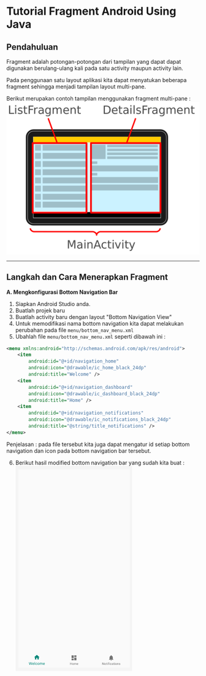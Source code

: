 # Tutorial Fragment Android Using Java
## Pendahuluan 

Fragment adalah potongan-potongan dari tampilan yang dapat dapat digunakan berulang-ulang kali pada satu activity maupun activity lain.

Pada penggunaan satu layout aplikasi kita dapat menyatukan beberapa fragment sehingga menjadi tampilan layout multi-pane.

Berikut merupakan contoh tampilan menggunakan fragment multi-pane :
![image1.png](image1.png)

<hr>

## Langkah dan Cara Menerapkan Fragment

<b>A. Mengkonfigurasi Bottom Navigation Bar </b>

1. Siapkan Android Studio anda.
2. Buatlah projek baru
3. Buatlah activity baru dengan layout "Bottom Navigation View"
4. Untuk memodifikasi nama bottom navigation kita dapat melakukan perubahan pada file `menu/bottom_nav_menu.xml`
5. Ubahlah file `menu/bottom_nav_menu.xml` seperti dibawah ini :
```xml
<menu xmlns:android="http://schemas.android.com/apk/res/android">
    <item
        android:id="@+id/navigation_home"
        android:icon="@drawable/ic_home_black_24dp"
        android:title="Welcome" />
    <item
        android:id="@+id/navigation_dashboard"
        android:icon="@drawable/ic_dashboard_black_24dp"
        android:title="Home" />
    <item
        android:id="@+id/navigation_notifications"
        android:icon="@drawable/ic_notifications_black_24dp"
        android:title="@string/title_notifications" />
</menu>
```
Penjelasan : pada file tersebut kita juga dapat mengatur id setiap bottom navigation dan icon pada bottom navigation bar tersebut.

6. Berikut hasil modified bottom navigation bar yang sudah kita buat :
![](image2.png)